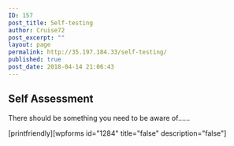 ```yaml
---
ID: 157
post_title: Self-testing
author: Cruise72
post_excerpt: ""
layout: page
permalink: http://35.197.184.33/self-testing/
published: true
post_date: 2018-04-14 21:06:43
---
```

<h2>Self Assessment</h2>		
		<p>There should be something you need to be aware of......</p>[printfriendly][wpforms id="1284" title="false" description="false"]